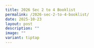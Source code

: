 ```yaml
---
title: 2026 Sec 2 to 4 Booklist
permalink: /2026-sec-2-to-4-booklist/
date: 2025-10-23
layout: post
description: ""
image: ""
variant: tiptap
---
```

